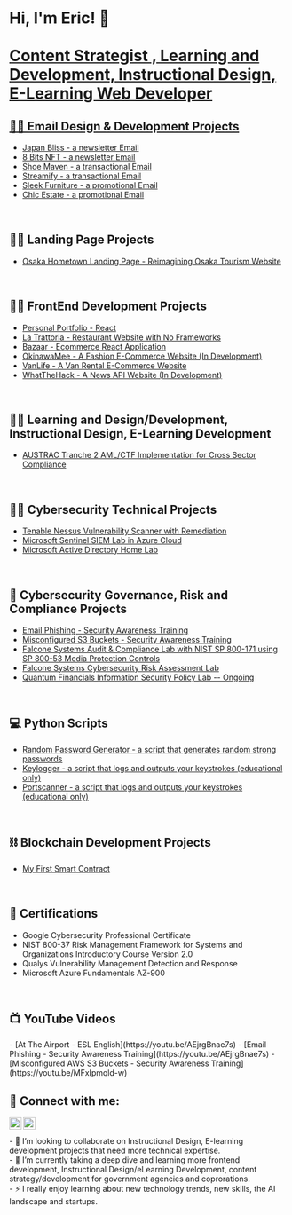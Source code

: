 <h1>Hi, I'm Eric! 👋<br/><a href="https://www.linkedin.com/in/eric-chun-b536711a/">
  <br/>
Content Strategist , Learning and Development, Instructional Design, E-Learning Web Developer </h1>
  
<h2>👨‍💻 Email Design & Development Projects</h2>

  - [Japan Bliss - a newsletter Email](https://github.com/chun-eric/newsletter_1)
  - [8 Bits NFT - a newsletter Email](https://github.com/chun-eric/newsletter2)
  - [Shoe Maven - a transactional Email](https://github.com/chun-eric/transactional_1)
  - [Streamify - a transactional Email](https://github.com/chun-eric/transactional_2)
  - [Sleek Furniture - a promotional Email](https://github.com/chun-eric/promotional_1)
  - [Chic Estate - a promotional Email](https://github.com/chun-eric/promotional_2)

  <br/>

<h2>👨‍💻 Landing Page Projects</h2>

  - [Osaka Hometown Landing Page - Reimagining Osaka Tourism Website](https://github.com/chun-eric/hometown-osaka)


<br/>

<h2>👨‍💻 FrontEnd Development Projects</h2>

  - [Personal Portfolio - React](https://github.com/chun-eric/reactportfoliowebsite)
  - [La Trattoria - Restaurant Website with No Frameworks](https://github.com/chun-eric/latrattoria)
  - [Bazaar - Ecommerce React Application](https://github.com/chun-eric/bazaar_ecommerce)
  - [OkinawaMee - A Fashion E-Commerce Website (In Development)](https://github.com/chun-eric/okinawamee)
  - [VanLife - A Van Rental E-Commerce Website](https://github.com/chun-eric/van_life)
  - [WhatTheHack - A News API Website (In Development)](https://github.com/chun-eric/what-the-hack-news)

  <br/>


<h2>👨‍💻 Learning and Design/Development, Instructional Design, E-Learning Development</h2>

  - [AUSTRAC Tranche 2 AML/CTF Implementation for Cross Sector Compliance](https://www.ecdevportfolio.com/austrac-tranche2)
  


<br/>

  
  
<h2>👨‍💻 Cybersecurity Technical Projects</h2>

  - [Tenable Nessus Vulnerability Scanner with Remediation](https://github.com/chun-eric/nessus-scanner)
  - [Microsoft Sentinel SIEM Lab in Azure Cloud](https://github.com/chun-eric/sentinel-siem)
  - [Microsoft Active Directory Home Lab](https://github.com/chun-eric/active-directory-homelab)


<br/>
<h2>🔱 Cybersecurity Governance, Risk and Compliance Projects</h2>


  - [Email Phishing - Security Awareness Training](https://github.com/chun-eric/emailphishing)
  - [Misconfigured S3 Buckets - Security Awareness Training](https://github.com/chun-eric/misconfigureds3)
  - [Falcone Systems Audit & Compliance Lab with NIST SP 800-171 using SP 800-53 Media Protection Controls](https://github.com/chun-eric/grcauditlab/blob/main/README.md)
  - [Falcone Systems Cybersecurity Risk Assessment Lab](https://github.com/chun-eric/grcrisklab/blob/main/README.md)
  - [Quantum Financials Information Security Policy Lab -- Ongoing ](https://github.com/chun-eric/infosecprogram)

  
<br/>
<h2>💻 Python Scripts</h2>

  - [Random Password Generator - a script that generates random strong passwords](https://github.com/chun-eric/keylogger)
  - [Keylogger - a script that logs and outputs your keystrokes (educational only)](https://github.com/chun-eric/key-logger)
  - [Portscanner - a script that logs and outputs your keystrokes (educational only)](https://github.com/chun-eric/portscannerbasic)


<br/>
<h2>⛓️ Blockchain Development Projects</h2>

  - [My First Smart Contract](https://github.com/chun-eric/first-smart-contract)


 
<br/>
<h2>📜 Certifications</h2>

  - Google Cybersecurity Professional Certificate
  - NIST 800-37 Risk Management Framework for Systems and Organizations Introductory Course Version 2.0
  - Qualys Vulnerability Management Detection and Response
  - Microsoft Azure Fundamentals AZ-900

<br/>
<h2>📺 YouTube Videos</h2>
 - [At The Airport - ESL English](https://youtu.be/AEjrgBnae7s)
  - [Email Phishing - Security Awareness Training](https://youtu.be/AEjrgBnae7s)
  - [Misconfigured AWS S3 Buckets - Security Awareness Training](https://youtu.be/MFxIpmqld-w)

<br/>
<h2> 🤳 Connect with me:</h2>

[<img align="left" alt="Eric Chun | YouTube" width="22px" src="https://cdn.jsdelivr.net/npm/simple-icons@v3/icons/youtube.svg" />][youtube]
[<img align="left" alt="Eric Chun | LinkedIn" width="22px" src="https://cdn.jsdelivr.net/npm/simple-icons@v3/icons/linkedin.svg" />][linkedin]



[youtube]: https://www.youtube.com/c/whatthehackdude
[linkedin]: https://linkedin.com/in/eric-chun-b536711a/

<br/>
<br/>
- 👯 I’m looking to collaborate on Instructional Design, E-learning development projects that need more technical expertise.
<br/>
- 🌱 I’m currently taking a deep dive and learning more frontend development, Instructional Design/eLearning Development, content strategy/development for government agencies and coprorations.
<br/>
- ⚡ I really enjoy learning about new technology trends, new skills, the AI landscape and startups.
  
<!--
**** is a ✨ _special_ ✨ repository because its `README.md` (this file) appears on your GitHub profile.

Here are some ideas to get you started:

- 🔭 I’m currently working on ...


- 🤔 I’m looking for help with ...
- 💬 Ask me about ...
- 📫 How to reach me: ...
- ⚡ Fun fact: ...
-->
